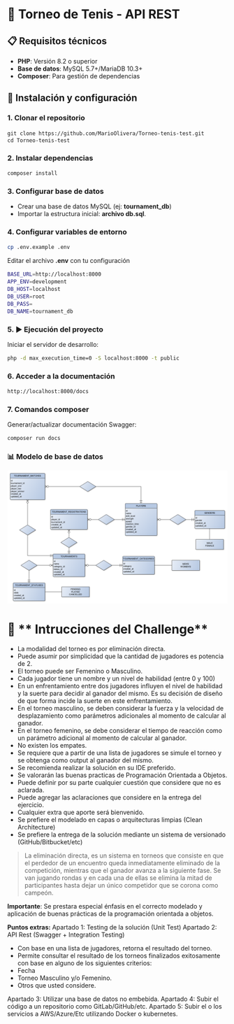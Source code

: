 # 🎾 Torneo de Tenis - API REST

## 📋 Requisitos técnicos

- **PHP**: Versión 8.2 o superior
- **Base de datos**: MySQL 5.7+/MariaDB 10.3+
- **Composer**: Para gestión de dependencias

## 🚀 Instalación y configuración

### 1. Clonar el repositorio

    git clone https://github.com/MarioOlivera/Torneo-tenis-test.git
    cd Torneo-tenis-test

### 2. Instalar dependencias

```bash
composer install
```

### 3. Configurar base de datos

- Crear una base de datos MySQL (ej: **tournament_db**)
- Importar la estructura inicial: **archivo db.sql**.

### 4. Configurar variables de entorno

```bash
cp .env.example .env
```

Editar el archivo **.env** con tu configuración

```bash
BASE_URL=http://localhost:8000
APP_ENV=development
DB_HOST=localhost
DB_USER=root
DB_PASS=
DB_NAME=tournament_db
```

### 5. ▶️ Ejecución del proyecto

Iniciar el servidor de desarrollo:

```bash
php -d max_execution_time=0 -S localhost:8000 -t public
```

### 6. Acceder a la documentación

```bash
http://localhost:8000/docs
```

### 7. Comandos composer

Generar/actualizar documentación Swagger:

```bash
composer run docs
```

### 📊 Modelo de base de datos

![N|Solid](https://github.com/MarioOlivera/Torneo-tenis-test/blob/main/model_db.png?raw=true)

# 🎾 ** Intrucciones del Challenge**

- La modalidad del torneo es por eliminación directa.
- Puede asumir por simplicidad que la cantidad de jugadores es potencia de 2.
- El torneo puede ser Femenino o Masculino.
- Cada jugador tiene un nombre y un nivel de habilidad (entre 0 y 100)
- En un enfrentamiento entre dos jugadores influyen el nivel de habilidad y la suerte para decidir al ganador del mismo. Es su decisión de diseño de que forma incide la suerte en este enfrentamiento.
- En el torneo masculino, se deben considerar la fuerza y la velocidad de desplazamiento como parámetros adicionales al momento de calcular al ganador.
- En el torneo femenino, se debe considerar el tiempo de reacción como un parámetro adicional al momento de calcular al ganador.
- No existen los empates.
- Se requiere que a partir de una lista de jugadores se simule el torneo y se obtenga como output al ganador del mismo.
- Se recomienda realizar la solución en su IDE preferido.
- Se valorarán las buenas practicas de Programación Orientada a Objetos.
- Puede definir por su parte cualquier cuestión que considere que no es aclarada.
- Puede agregar las aclaraciones que considere en la entrega del ejercicio.
- Cualquier extra que aporte será bienvenido.
- Se prefiere el modelado en capas o arquitecturas limpias (Clean Architecture)
- Se prefiere la entrega de la solución mediante un sistema de versionado (GitHub/Bitbucket/etc)

> La eliminación directa, es un sistema en torneos que consiste en que el perdedor de un encuentro queda inmediatamente eliminado de la competición, mientras que el ganador avanza a la siguiente fase. Se van jugando rondas y en cada una de ellas se elimina la mitad de participantes hasta dejar un único competidor que se corona como campeón.

**Importante**: Se prestara especial énfasis en el correcto modelado y aplicación de buenas prácticas de la programación orientada a objetos.

**Puntos extras:**
Apartado 1: Testing de la solución (Unit Test)
Apartado 2: API Rest (Swagger + Integration Testing)

- Con base en una lista de jugadores, retorna el resultado del torneo.
- Permite consultar el resultado de los torneos finalizados exitosamente con base en alguno de los siguientes criterios:
- Fecha
- Torneo Masculino y/o Femenino.
- Otros que usted considere.

Apartado 3: Utilizar una base de datos no embebida.
Apartado 4: Subir el código a un repositorio como GitLab/GitHub/etc.
Apartado 5: Subir el o los servicios a AWS/Azure/Etc utilizando Docker o kubernetes.
